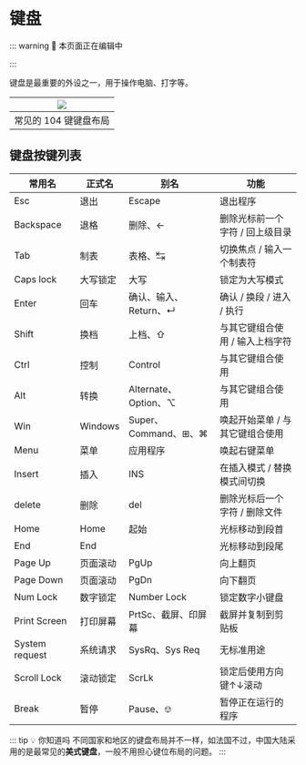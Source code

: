 # 键盘

::: warning :construction: 本页面正在编辑中

:::

键盘是最重要的外设之一，用于操作电脑、打字等。

| ![](/pic/104_keyboard.png) |
|:--------------------------:|
| 常见的 104 键键盘布局              |

## 键盘按键列表

| 常用名            | 正式名      | 别名                | 功能                           |
| -------------- | -------- | ----------------- | ---------------------------- |
| Esc            | 退出      | Escape            | 退出程序                         |
| Backspace      | 退格      | 删除、←             | 删除光标前一个字符 / 回上级目录           |
| Tab            | 制表     | 表格、↹             | 切换焦点 / 输入一个制表符        |
| Caps lock      | 大写锁定     | 大写                | 锁定为大写模式            |
| Enter          | 回车      | 确认、输入、Return、↵ | 确认 / 换段 / 进入 / 执行            |
| Shift          | 换档      | 上档、⇧             | 与其它键组合使用 / 输入上档字符            |
| Ctrl           | 控制      | Control           | 与其它键组合使用                     |
| Alt            | 转换      | Alternate、Option、⌥  | 与其它键组合使用                     |
| Win  | Windows | Super、Command、⊞、⌘ | 唤起开始菜单 / 与其它键组合使用            |
| Menu           | 菜单      | 应用程序             | 唤起右键菜单                       |
| Insert         | 插入      | INS               | 在插入模式 / 替换模式间切换 |
| delete         | 删除      | del               | 删除光标后一个字符 / 删除文件 |
| Home           | Home     | 起始               | 光标移动到段首 |
| End            | End      |                   | 光标移动到段尾 |
| Page Up        | 页面滚动    | PgUp              | 向上翻页 |
| Page Down      | 页面滚动    | PgDn              | 向下翻页  |
| Num Lock       | 数字锁定    | Number Lock       | 锁定数字小键盘 |
| Print Screen   | 打印屏幕     | PrtSc、截屏、印屏幕      | 截屏并复制到剪贴板 |
| System request | 系统请求     | SysRq、Sys Req     | 无标准用途 |
| Scroll Lock    | 滚动锁定     | ScrLk             | 锁定后使用方向键↑↓滚动 |
| Break          | 暂停       | Pause、⎊           | 暂停正在运行的程序 |

::: tip :bulb: 你知道吗
不同国家和地区的键盘布局并不一样，如法国不过，中国大陆采用的是最常见的**美式键盘**，一般不用担心键位布局的问题。
:::